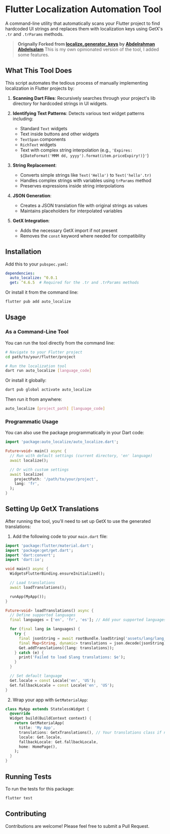 # Flutter Localization Automation Tool

A command-line utility that automatically scans your Flutter project to find hardcoded UI strings and replaces them with localization keys using GetX's `.tr` and `.trParams` methods.

> **Orignally Forked from [localize_generator_keys](https://github.com/abdoelmorap/localize_generator_keys) by [Abdelrahman Abdelsalam](https://github.com/abdoelmorap)**
> This is my own opinionated version of the tool, I added some features.

## What This Tool Does

This script automates the tedious process of manually implementing localization in Flutter projects by:

1. **Scanning Dart Files**: Recursively searches through your project's lib directory for hardcoded strings in UI widgets.

2. **Identifying Text Patterns**: Detects various text widget patterns including:
   - Standard `Text` widgets
   - Text inside buttons and other widgets
   - `TextSpan` components
   - `RichText` widgets
   - Text with complex string interpolation (e.g., `'Expires: ${DateFormat('MMM dd, yyyy').format(item.priceExpiry!)}'`)

3. **String Replacement**:
   - Converts simple strings like `Text('Hello')` to `Text('hello'.tr)`
   - Handles complex strings with variables using `trParams` method
   - Preserves expressions inside string interpolations

4. **JSON Generation**:
   - Creates a JSON translation file with original strings as values
   - Maintains placeholders for interpolated variables

5. **GetX Integration**:
   - Adds the necessary GetX import if not present
   - Removes the `const` keyword where needed for compatibility

## Installation

Add this to your `pubspec.yaml`:

```yaml
dependencies:
  auto_localize: ^0.0.1
  get: ^4.6.5  # Required for the .tr and .trParams methods
```

Or install it from the command line:

```bash
flutter pub add auto_localize
```

## Usage

### As a Command-Line Tool

You can run the tool directly from the command line:

```bash
# Navigate to your Flutter project
cd path/to/your/flutter/project

# Run the localization tool
dart run auto_localize [language_code]
```

Or install it globally:

```bash
dart pub global activate auto_localize
```

Then run it from anywhere:

```bash
auto_localize [project_path] [language_code]
```

### Programmatic Usage

You can also use the package programmatically in your Dart code:

```dart
import 'package:auto_localize/auto_localize.dart';

Future<void> main() async {
  // Run with default settings (current directory, 'en' language)
  await localize();

  // Or with custom settings
  await localize(
    projectPath: '/path/to/your/project',
    lang: 'fr',
  );
}
```

## Setting Up GetX Translations

After running the tool, you'll need to set up GetX to use the generated translations:

1. Add the following code to your `main.dart` file:

```dart
import 'package:flutter/material.dart';
import 'package:get/get.dart';
import 'dart:convert';
import 'dart:io';

void main() async {
  WidgetsFlutterBinding.ensureInitialized();

  // Load translations
  await loadTranslations();

  runApp(MyApp());
}

Future<void> loadTranslations() async {
  // Define supported languages
  final languages = ['en', 'fr', 'es']; // Add your supported languages

  for (final lang in languages) {
    try {
      final jsonString = await rootBundle.loadString('assets/lang/lang_$lang.json');
      final Map<String, dynamic> translations = json.decode(jsonString);
      Get.addTranslations({lang: translations});
    } catch (e) {
      print('Failed to load $lang translations: $e');
    }
  }

  // Set default language
  Get.locale = const Locale('en', 'US');
  Get.fallbackLocale = const Locale('en', 'US');
}
```

2. Wrap your app with `GetMaterialApp`:

```dart
class MyApp extends StatelessWidget {
  @override
  Widget build(BuildContext context) {
    return GetMaterialApp(
      title: 'My App',
      translations: GetxTranslations(), // Your translations class if needed
      locale: Get.locale,
      fallbackLocale: Get.fallbackLocale,
      home: HomePage(),
    );
  }
}
```

## Running Tests

To run the tests for this package:

```bash
flutter test
```

## Contributing

Contributions are welcome! Please feel free to submit a Pull Request.